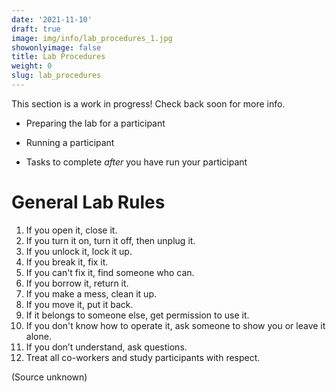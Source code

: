 ```yaml
---
date: '2021-11-10'
draft: true
image: img/info/lab_procedures_1.jpg
showonlyimage: false
title: Lab Procedures
weight: 0
slug: lab_procedures
---
```


This section is a work in progress!  Check back soon for more info.

<!--more-->

* Preparing the lab for a participant

* Running a participant

* Tasks to complete *after* you have run your participant

# General Lab Rules

1. If you open it, close it.
2. If you turn it on, turn it off, then unplug it.
3. If you unlock it, lock it up.
4. If you break it, fix it.
5. If you can't fix it, find someone who can.
6. If you borrow it, return it.
7. If you make a mess, clean it up.
8. If you move it, put it back.
9. If it belongs to someone else, get permission to use it.
10. If you don't know how to operate it, ask someone to show you or leave it alone.
11. If you don’t understand, ask questions.
12. Treat all co-workers and study participants with respect.

(Source unknown)
